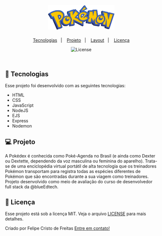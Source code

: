 <h1 align="center">
  <img alt="Pokédex" title="Pokédex" src="public\img\pokemom.png" width="220px" />
</h1>

<p align="center">
  <a href="#-tecnologias">Tecnologias</a>&nbsp;&nbsp;&nbsp;|&nbsp;&nbsp;&nbsp;
  <a href="#-projeto">Projeto</a>&nbsp;&nbsp;&nbsp;|&nbsp;&nbsp;&nbsp;
  <a href="#information_source-como-utilizar">Layout</a>&nbsp;&nbsp;&nbsp;|&nbsp;&nbsp;&nbsp;  
  <a href="#memo-licença">Licença</a>
</p>

<p align="center">
 <img alt="License" src="https://img.shields.io/static/v1?label=license&message=MIT&color=49AA26&labelColor=000000">
</p>

<br>



## 🚀 Tecnologias

Esse projeto foi desenvolvido com as seguintes tecnologias:

- HTML
- CSS
- JavaScript
- NodeJS
- EJS
- Express
- Nodemon

## 💻 Projeto

A Pokédex é conhecida como Poké-Agenda no Brasil (e ainda como Dexter ou Dextette, dependendo da voz masculina ou feminina do aparelho).
Trata-se de uma enciclopédia virtual portátil de alta tecnologia que os treinadores Pokémon transportam para registra todas as espécies diferentes de Pokémon que são encontradas durante a sua viagem como treinadores.
Projeto desenvolvido como meio de avaliação do curso de desenvolvedor full stack da @blueEdtech.  



## :memo: Licença

Esse projeto está sob a licença MIT. Veja o arquivo [LICENSE](LICENSE) para mais detalhes.

Criado por Felipe Cristo de Freitas [Entre em contato!](https://www.linkedin.com/in/felipe-cristo-de-freitas-047a55233/)
